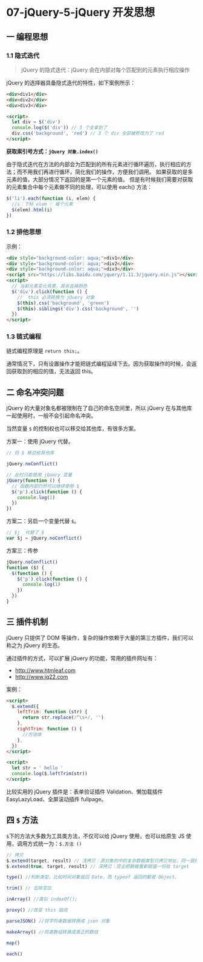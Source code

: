 # 07-jQuery-5-jQuery 开发思想

## 一 编程思想

### 1.1 隐式迭代

> jQuery 的隐式迭代：jQuery 会在内部对每个匹配到的元素执行相应操作

jQuery 的选择器具备隐式迭代的特性，如下案例所示：

```html
<div>div1</div>
<div>div2</div>
<div>div3</div>

<script>
  let div = $('div')
  console.log($('div')) // 3 个全拿到了
  div.css('background', 'red') // 3 个 div 全部被修改为了 red
</script>
```

**获取索引号方式：`jQuery 对象.index()`**

由于隐式迭代在方法的内部会为匹配到的所有元素进行循环遍历，执行相应的方法；而不用我们再进行循环，简化我们的操作，方便我们调用。
如果获取的是多元素的值，大部分情况下返回的是第一个元素的值。
但是有时候我们需要对获取的元素集合中每个元素做不同的处理，可以使用 each() 方法：

```js
$('li').each(function (i, elem) {
  //i：下标 elem : 每个元素
  $(elem).html(i)
})
```

### 1.2 排他思想

示例：

```html
<div style="background-color: aqua;">div1</div>
<div style="background-color: aqua;">div2</div>
<div style="background-color: aqua;">div3</div>
<script src="https://libs.baidu.com/jquery/1.11.3/jquery.min.js"></script>
<script>
  // 当前元素变化背景，其余去掉颜色
  $('div').click(function () {
    //  this 必须转换为 jQuery 对象
    $(this).css('background', 'green')
    $(this).siblings('div').css('background', '')
  })
</script>
```

### 1.3 链式编程

链式编程原理是 `return this;`。

通常情况下，只有设置操作才能把链式编程延续下去。因为获取操作的时候，会返回获取到的相应的值，无法返回 this。

## 二 命名冲突问题

jQuery 的大量对象名都被限制在了自己的命名空间里，所以 jQuery 在与其他库一起使用时，一般不会引起命名冲突。

当然变量 `$` 的控制权也可以移交给其他库，有很多方案。

方案一：使用 jQuery 代替。

```js
// 将 $ 移交给其他库

jQuery.noConflict()

// 此时只能使用 jQuery 变量
jQuery(function () {
  // 函数内部仍然可以继续使用 $
  $('p').click(function () {
    console.log(1)
  })
})
```

方案二：另启一个变量代替 `$`。

```js
// $j  代替了 $
var $j = jQuery.noConflict()
```

方案三：传参

```js
jQuery.noConflict()
function ($) {
  $(function () {
    $('p').click(function () {
      console.log(1)
    })
  })
}
```

## 三 插件机制

jQuery 只提供了 DOM 等操作，复杂的操作依赖于大量的第三方插件，我们可以称之为 jQuery 的生态。

通过插件的方式，可以扩展 jQuery 的功能，常用的插件网址有：

- <http://www.htmleaf.com>
- <http://www.jq22.com>

案例：

```html
<script>
  $.extend({
    leftTrim: function (str) {
      return str.replace(/^\s+/, '')
    },
    rightTrim: function () {
      //方法体
    },
  })
</script>

<script>
  let str = ' hello '
  console.log($.leftTrim(str))
</script>
```

比较实用的 jQuery 插件是：表单验证插件 Validation、懒加载插件 EasyLazyLoad、全屏滚动插件 fullpage。

## 四 `$` 方法

`$`下的方法大多数为工具类方法，不仅可以给 jQuery 使用，也可以给原生 JS 使用，调用方式统一为：`$.方法 ()`

```js
// 拷贝
$.extend(target, result) // 浅拷贝：源对象的中的复杂数据类型只拷贝地址。同一层的数据如果有冲突会被合并
$.extend(true, target, result) // 深拷贝：完全把数据重新赋值一份给 target

type() //判断类型，比如时间对象返回 Date，而 typeof 返回的都是 Object。

trim() // 去除空白

inArray() //类似 indexOf();

proxy() //改变 this 指向

parseJSON() //将字符串数据转换成 json 对象

makeArray() //将类数组转换成真正的数组

map()

each()
```
